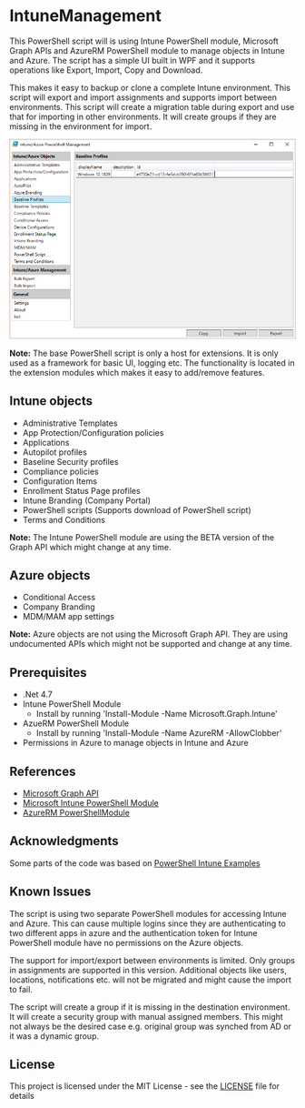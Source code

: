 # IntuneManagement

This PowerShell script will is using Intune PowerShell module, Microsoft Graph APIs and AzureRM PowerShell module to manage objects in Intune and Azure. The script has a simple UI built in WPF and it supports operations like Export, Import, Copy and Download.

This makes it easy to backup or clone a complete Intune environment. This script will export and import assignments and supports import between environments. This script will create a migration table during export and use that for importing in other environments. It will create groups if they are missing in the environment for import.

![Screenshot](/IntuneManagement.PNG?raw=true)

**Note:** The base PowerShell script is only a host for extensions. It is only used as a framework for basic UI, logging etc. The functionality is located in the extension modules which makes it easy to add/remove features.

## Intune objects
* Administrative Templates
* App Protection/Configuration policies
* Applications
* Autopilot profiles
* Baseline Security profiles
* Compliance policies
* Configuration Items
* Enrollment Status Page profiles
* Intune Branding (Company Portal)
* PowerShell scripts (Supports download of PowerShell script)
* Terms and Conditions

**Note:** The Intune PowerShell module are using the BETA version of the Graph API which might change at any time.

## Azure objects
* Conditional Access
* Company Branding
* MDM/MAM app settings

**Note:** Azure objects are not using the Microsoft Graph API. They are using undocumented APIs which might not be supported and change at any time.

## Prerequisites
* .Net 4.7
* Intune PowerShell Module
  * Install by running 'Install-Module -Name Microsoft.Graph.Intune'
* AzueRM PowerShell Module
  * Install by running 'Install-Module -Name AzureRM -AllowClobber'
* Permissions in Azure to manage objects in Intune and Azure 

## References
* [Microsoft Graph API](https://docs.microsoft.com/en-us/graph/api/overview?toc=./ref/toc.json&view=graph-rest-beta) 
* [Microsoft Intune PowerShell Module](https://github.com/microsoft/Intune-PowerShell-SDK)
* [AzureRM PowerShellModule](https://docs.microsoft.com/en-us/powershell/azure/azurerm/install-azurerm-ps?view=azurermps-6.13.0)

## Acknowledgments
Some parts of the code was based on [PowerShell Intune Examples](https://github.com/microsoftgraph/powershell-intune-samples)

## Known Issues
The script is using two separate PowerShell modules for accessing Intune and Azure. This can cause multiple logins since they are authenticating to two different apps in azure and the authentication token for Intune PowerShell module have no permissions on the Azure objects.

The support for import/export between environments is limited. Only groups in assignments are supported in this version. Additional objects like users, locations, notifications etc. will not be migrated and might cause the import to fail.

The script will create a group if it is missing in the destination environment. It will create a security group with manual assigned members. This might not always be the desired case e.g. original group was synched from AD or it was a dynamic group.

## License

This project is licensed under the MIT License - see the [LICENSE](LICENSE) file for details
